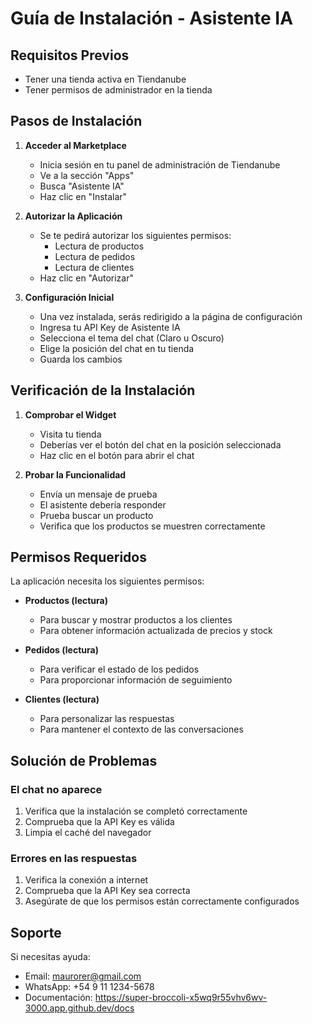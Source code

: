 # Guía de Instalación - Asistente IA

## Requisitos Previos
- Tener una tienda activa en Tiendanube
- Tener permisos de administrador en la tienda

## Pasos de Instalación

1. **Acceder al Marketplace**
   - Inicia sesión en tu panel de administración de Tiendanube
   - Ve a la sección "Apps"
   - Busca "Asistente IA"
   - Haz clic en "Instalar"

2. **Autorizar la Aplicación**
   - Se te pedirá autorizar los siguientes permisos:
     - Lectura de productos
     - Lectura de pedidos
     - Lectura de clientes
   - Haz clic en "Autorizar"

3. **Configuración Inicial**
   - Una vez instalada, serás redirigido a la página de configuración
   - Ingresa tu API Key de Asistente IA
   - Selecciona el tema del chat (Claro u Oscuro)
   - Elige la posición del chat en tu tienda
   - Guarda los cambios

## Verificación de la Instalación

1. **Comprobar el Widget**
   - Visita tu tienda
   - Deberías ver el botón del chat en la posición seleccionada
   - Haz clic en el botón para abrir el chat

2. **Probar la Funcionalidad**
   - Envía un mensaje de prueba
   - El asistente debería responder
   - Prueba buscar un producto
   - Verifica que los productos se muestren correctamente

## Permisos Requeridos

La aplicación necesita los siguientes permisos:

- **Productos (lectura)**
  - Para buscar y mostrar productos a los clientes
  - Para obtener información actualizada de precios y stock

- **Pedidos (lectura)**
  - Para verificar el estado de los pedidos
  - Para proporcionar información de seguimiento

- **Clientes (lectura)**
  - Para personalizar las respuestas
  - Para mantener el contexto de las conversaciones

## Solución de Problemas

### El chat no aparece
1. Verifica que la instalación se completó correctamente
2. Comprueba que la API Key es válida
3. Limpia el caché del navegador

### Errores en las respuestas
1. Verifica la conexión a internet
2. Comprueba que la API Key sea correcta
3. Asegúrate de que los permisos están correctamente configurados

## Soporte

Si necesitas ayuda:
- Email: maurorer@gmail.com
- WhatsApp: +54 9 11 1234-5678
- Documentación: https://super-broccoli-x5wq9r55vhv6wv-3000.app.github.dev/docs 